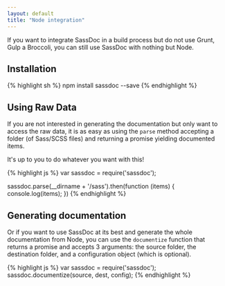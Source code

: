 ```yaml
---
layout: default
title: "Node integration"
---
```


If you want to integrate SassDoc in a build process but do not use Grunt, Gulp a Broccoli, you can still use SassDoc with nothing but Node.

## Installation

{% highlight sh %}
npm install sassdoc --save
{% endhighlight %}

## Using Raw Data

If you are not interested in generating the documentation but only want to access the raw data, it is as easy as using the `parse` method accepting a folder (of Sass/SCSS files) and returning a promise yielding documented items.

It's up to you to do whatever you want with this!

{% highlight js %}
var sassdoc = require('sassdoc');

sassdoc.parse(__dirname + '/sass').then(function (items) {
  console.log(items);
})
{% endhighlight %}

## Generating documentation

Or if you want to use SassDoc at its best and generate the whole documentation from Node, you can use the `documentize` function that returns a promise and accepts 3 arguments: the source folder, the destination folder, and a configuration object (which is optional).

{% highlight js %}
var sassdoc = require('sassdoc');
sassdoc.documentize(source, dest, config);
{% endhighlight %}
